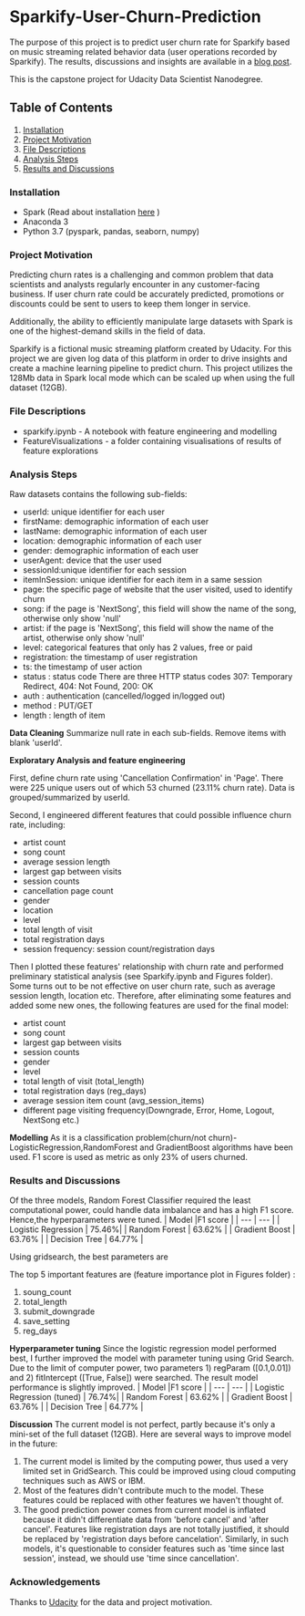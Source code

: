 # Sparkify-User-Churn-Prediction
The purpose of this project is to predict user churn rate for Sparkify based on music streaming related behavior data (user operations recorded by Sparkify).  The results, discussions and insights are available in a [blog post]().

This is the capstone project for Udacity Data Scientist Nanodegree.

## Table of Contents
1. [Installation](#Installation)
2. [Project Motivation](#Project-Motivation)
3. [File Descriptions](#Files-Descriptions)
4. [Analysis Steps](#Analysis-Steps)
5. [Results and Discussions](#Results-and-Discussions)


### Installation
* Spark (Read about installation [here](https://changhsinlee.com/install-pyspark-windows-jupyter/) )
* Anaconda 3
* Python 3.7 (pyspark, pandas, seaborn, numpy)

### Project Motivation
Predicting churn rates is a challenging and common problem that data scientists and analysts regularly encounter in any customer-facing business. If user churn rate could be accurately predicted, promotions or discounts could be sent to users to keep them longer in service. 

Additionally, the ability to efficiently manipulate large datasets with Spark is one of the highest-demand skills in the field of data.

Sparkify is a fictional music streaming platform created by Udacity. For this project we are given log data of this platform in order to drive insights and create a machine learning pipeline to predict churn. This project utilizes the 128Mb data in Spark local mode which can be scaled up when using the full dataset (12GB).

### File Descriptions
* sparkify.ipynb - A notebook with feature engineering and modelling
* FeatureVisualizations - a folder containing visualisations of results of feature explorations

### Analysis Steps

Raw datasets contains the following sub-fields:
- userId: unique identifier for each user
- firstName: demographic information of each user
- lastName: demographic information of each user
- location: demographic information of each user
- gender: demographic information of each user
- userAgent: device that the user used
- sessionId:unique identifier for each session
- itemInSession: unique identifier for each item in a same session
- page: the specific page of website that the user visited, used to identify churn
- song: if the page is 'NextSong', this field will show the name of the song, otherwise only show 'null'
- artist: if the page is 'NextSong', this field will show the name of the artist, otherwise only show 'null'
- level: categorical features that only has 2 values, free or paid
- registration: the timestamp of user registration
- ts: the timestamp of user action
- status : status code There are three HTTP status codes 307: Temporary Redirect, 404: Not Found, 200: OK
- auth : authentication (cancelled/logged in/logged out)
- method : PUT/GET
- length : length of item

**Data Cleaning**
Summarize null rate in each sub-fields. Remove items with blank 'userId'.

**Exploratary Analysis and feature engineering**

First, define churn rate using 'Cancellation Confirmation' in 'Page'. There were 225 unique users out of which 53 churned (23.11% churn rate). Data is grouped/summarized by userId.

Second, I engineered different features that could possible influence churn rate, including:
- artist count
- song count 
- average session length
- largest gap between visits  
- session counts 
- cancellation page count  
- gender 
- location 
- level 
- total length of visit 
- total registration days 
- session frequency: session count/registration days 

Then I plotted these features' relationship with churn rate and performed preliminary statistical analysis (see Sparkify.ipynb and Figures folder). Some turns out to be not effective on user churn rate, such as average session length, location etc. Therefore, after eliminating some features and added some new ones, the following features are used for the final model:
- artist count
- song count 
- largest gap between visits  
- session counts 
- gender 
- level 
- total length of visit (total_length)
- total registration days (reg_days) 
- average session item count (avg_session_items)
- different page visiting frequency(Downgrade, Error, Home, Logout, NextSong etc.)

**Modelling**
As it is a classification problem(churn/not churn)-LogisticRegression,RandomForest and GradientBoost algorithms have been used. F1 score is used as metric as only 23% of users churned.

### Results and Discussions
Of the three models, Random Forest Classifier required the least computational power, could handle data imbalance and has a high F1 score. Hence,the hyperparameters
were tuned.
| Model |F1 score |
| --- | --- |
| Logistic Regression | 75.46%|
| Random Forest | 63.62% |
| Gradient Boost | 63.76% |
| Decision Tree | 64.77% |

Using gridsearch, the best parameters are 

The top 5 important features are (feature importance plot in Figures folder) :
1.	soung_count
2.	total_length
3.  submit_downgrade
4.	save_setting
5.	reg_days

**Hyperparameter tuning**
Since the logistic regression model performed best, I further improved the model with parameter tuning using Grid Search. Due to the limit of computer power, two parameters 1) regParam ([0.1,0.01]) and 2) fitIntercept ([True, False]) were searched. The result model performance is slightly improved.
| Model |F1 score |
| --- | --- |
| Logistic Regression (tuned) | 76.74%|
| Random Forest | 63.62% |
| Gradient Boost | 63.76% |
| Decision Tree | 64.77% |

**Discussion**
The current model is not perfect, partly because it's only a mini-set of the full dataset (12GB). Here are several ways to improve model in the future:
1. The current model is limited by the computing power, thus used a very limited set in GridSearch. This could be improved using cloud computing techniques such as AWS or IBM. 
2. Most of the features didn't contribute much to the model. These features could be replaced with other features we haven't thought of. 
3. The good prediction power comes from current model is inflated because it didn't differentiate data from 'before cancel' and 'after cancel'. Features like registration days are not totally justified, it should be replaced by 'registration days before cancelation'. Similarly, in such models, it's questionable to consider features such as 'time since last session', instead, we should use 'time since cancellation'.


### Acknowledgements
Thanks to [Udacity](www.udacity.com) for the data and project motivation.
